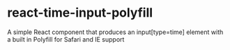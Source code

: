 # react-time-input-polyfill
A simple React component that produces an input[type=time] element with a built in Polyfill for Safari and IE support
